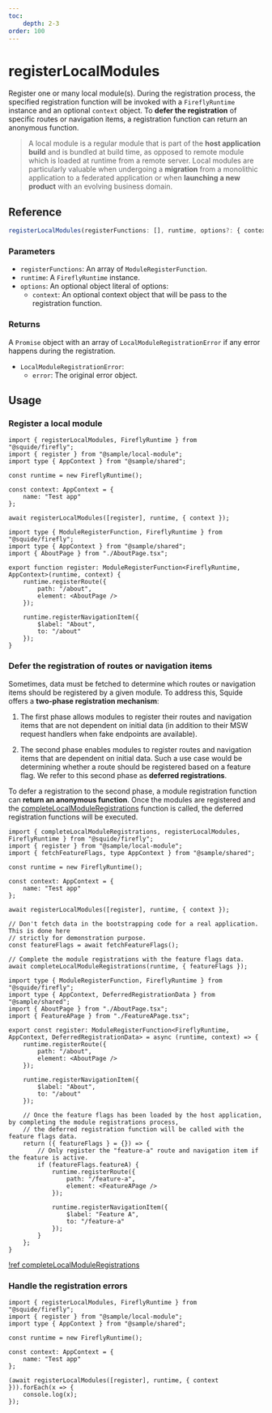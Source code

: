 ```yaml
---
toc:
    depth: 2-3
order: 100
---
```


# registerLocalModules

Register one or many local module(s). During the registration process, the specified registration function will be invoked with a `FireflyRuntime` instance and an optional `context` object. To **defer the registration** of specific routes or navigation items, a registration function can return an anonymous function.

> A local module is a regular module that is part of the **host application build** and is bundled at build time, as opposed to remote module which is loaded at runtime from a remote server. Local modules are particularly valuable when undergoing a **migration** from a monolithic application to a federated application or when **launching a new product** with an evolving business domain.

## Reference

```ts
registerLocalModules(registerFunctions: [], runtime, options?: { context? })
```

### Parameters

- `registerFunctions`: An array of `ModuleRegisterFunction`.
- `runtime`: A `FireflyRuntime` instance.
- `options`: An optional object literal of options:
    - `context`: An optional context object that will be pass to the registration function.

### Returns

A `Promise` object with an array of `LocalModuleRegistrationError` if any error happens during the registration.

- `LocalModuleRegistrationError`:
    - `error`: The original error object.

## Usage

### Register a local module

```tsx !#11 host/src/bootstrap.tsx
import { registerLocalModules, FireflyRuntime } from "@squide/firefly";
import { register } from "@sample/local-module";
import type { AppContext } from "@sample/shared";

const runtime = new FireflyRuntime();

const context: AppContext = {
    name: "Test app"
};

await registerLocalModules([register], runtime, { context });
```

```tsx !#5-15 local-module/src/register.tsx
import type { ModuleRegisterFunction, FireflyRuntime } from "@squide/firefly";
import type { AppContext } from "@sample/shared";
import { AboutPage } from "./AboutPage.tsx";

export function register: ModuleRegisterFunction<FireflyRuntime, AppContext>(runtime, context) {
    runtime.registerRoute({
        path: "/about",
        element: <AboutPage />
    });

    runtime.registerNavigationItem({
        $label: "About",
        to: "/about"
    });
}
```

### Defer the registration of routes or navigation items

Sometimes, data must be fetched to determine which routes or navigation items should be registered by a given module. To address this, Squide offers a **two-phase registration mechanism**:

1. The first phase allows modules to register their routes and navigation items that are not dependent on initial data (in addition to their MSW request handlers when fake endpoints are available).

2. The second phase enables modules to register routes and navigation items that are dependent on initial data. Such a use case would be determining whether a route should be registered based on a feature flag. We refer to this second phase as **deferred registrations**.

To defer a registration to the second phase, a module registration function can **return an anonymous function**. Once the modules are registered and the [completeLocalModuleRegistrations](./completeLocalModuleRegistrations.md) function is called, the deferred registration functions will be executed.

```tsx !#15,18 host/src/bootstrap.tsx
import { completeLocalModuleRegistrations, registerLocalModules, FireflyRuntime } from "@squide/firefly";
import { register } from "@sample/local-module";
import { fetchFeatureFlags, type AppContext } from "@sample/shared";

const runtime = new FireflyRuntime();

const context: AppContext = {
    name: "Test app"
};

await registerLocalModules([register], runtime, { context });

// Don't fetch data in the bootstrapping code for a real application. This is done here
// strictly for demonstration purpose.
const featureFlags = await fetchFeatureFlags();

// Complete the module registrations with the feature flags data.
await completeLocalModuleRegistrations(runtime, { featureFlags });
```

```tsx !#19-32 local-module/src/register.tsx
import type { ModuleRegisterFunction, FireflyRuntime } from "@squide/firefly";
import type { AppContext, DeferredRegistrationData } from "@sample/shared";
import { AboutPage } from "./AboutPage.tsx";
import { FeatureAPage } from "./FeatureAPage.tsx";

export const register: ModuleRegisterFunction<FireflyRuntime, AppContext, DeferredRegistrationData> = async (runtime, context) => {
    runtime.registerRoute({
        path: "/about",
        element: <AboutPage />
    });

    runtime.registerNavigationItem({
        $label: "About",
        to: "/about"
    });

    // Once the feature flags has been loaded by the host application, by completing the module registrations process,
    // the deferred registration function will be called with the feature flags data.
    return ({ featureFlags } = {}) => {
        // Only register the "feature-a" route and navigation item if the feature is active.
        if (featureFlags.featureA) {
            runtime.registerRoute({
                path: "/feature-a",
                element: <FeatureAPage />
            });

            runtime.registerNavigationItem({
                $label: "Feature A",
                to: "/feature-a"
            });
        }
    };
}
```

[!ref completeLocalModuleRegistrations](./completeLocalModuleRegistrations.md)

### Handle the registration errors

```tsx !#11-13 host/src/bootstrap.tsx
import { registerLocalModules, FireflyRuntime } from "@squide/firefly";
import { register } from "@sample/local-module";
import type { AppContext } from "@sample/shared";

const runtime = new FireflyRuntime();

const context: AppContext = {
    name: "Test app"
};

(await registerLocalModules([register], runtime, { context })).forEach(x => {
    console.log(x);
});
```
